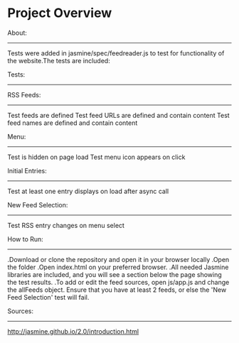 # Project Overview

About:
******

Tests were added in jasmine/spec/feedreader.js to test for functionality of the website.The tests are included:

Tests:
******

RSS Feeds:
**********
Test feeds are defined
Test feed URLs are defined and contain content
Test feed names are defined and contain content

Menu:
*****
Test is hidden on page load
Test menu icon appears on click

Initial Entries:
****************
Test at least one entry displays on load after async call

New Feed Selection:
*******************
Test RSS entry changes on menu select

How to Run:
***********
.Download or clone the repository and open it in your browser locally
.Open the folder
.Open index.html on your preferred browser.
.All needed Jasmine libraries are included, and you will see a section below the page showing the test results.
.To add or edit the feed sources, open js/app.js and change the allFeeds object. Ensure that you have at least 2 feeds, or else the 'New Feed Selection' test will fail.

Sources:
********
http://jasmine.github.io/2.0/introduction.html
